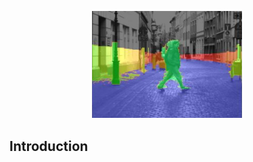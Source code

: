 
<p align="center">
    <img src="images/picture1.png" width="240" alt="bm_wls_image" /><br>
</p>
  
  
## Introduction  
